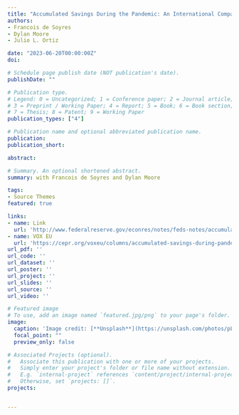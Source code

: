 ```yaml
---
title: "Accumulated Savings During the Pandemic: An International Comparison with Historical Perspective"
authors:
- Francois de Soyres
- Dylan Moore
- Julio L. Ortiz

date: "2023-06-20T00:00:00Z"
doi: 

# Schedule page publish date (NOT publication's date).
publishDate: ""

# Publication type.
# Legend: 0 = Uncategorized; 1 = Conference paper; 2 = Journal article;
# 3 = Preprint / Working Paper; 4 = Report; 5 = Book; 6 = Book section;
# 7 = Thesis; 8 = Patent; 9 = Working Paper
publication_types: ["4"]

# Publication name and optional abbreviated publication name.
publication: 
publication_short:

abstract: 

# Summary. An optional shortened abstract.
summary: with Francois de Soyres and Dylan Moore

tags:
- Source Themes
featured: true

links:
- name: Link
  url: 'http://www.federalreserve.gov/econres/notes/feds-notes/accumulated-savings-during-the-pandemic-an-international-comparison-with-historical-perspective-20230623.html'
- name: VOX EU
  url: 'https://cepr.org/voxeu/columns/accumulated-savings-during-pandemic-international-comparison-historical-perspective'
url_pdf: ''
url_code: ''
url_dataset: ''
url_poster: ''
url_project: ''
url_slides: ''
url_source: ''
url_video: ''

# Featured image
# To use, add an image named `featured.jpg/png` to your page's folder. 
image:
  caption: 'Image credit: [**Unsplash**](https://unsplash.com/photos/pLCdAaMFLTE)'
  focal_point: ""
  preview_only: false

# Associated Projects (optional).
#   Associate this publication with one or more of your projects.
#   Simply enter your project's folder or file name without extension.
#   E.g. `internal-project` references `content/project/internal-project/index.md`.
#   Otherwise, set `projects: []`.
projects:


---
```


